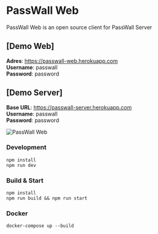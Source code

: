 # PassWall Web

PassWall Web is an open source client for PassWall Server

## [Demo Web]

**Adres**: https://passwall-web.herokuapp.com  
**Username**: passwall  
**Password**: password

## [Demo Server]

**Base URL**: https://passwall-server.herokuapp.com  
**Username**: passwall  
**Password**: password




![PassWall Web](https://i.imgur.com/10Mwhec.png 'PassWall Web Login Screen')

### Development

```
npm install
npm run dev
```

### Build & Start

```
npm install
npm run build && npm run start
```

### Docker

```
docker-compose up --build
```
